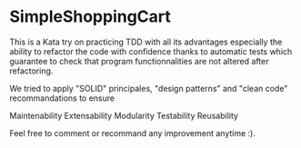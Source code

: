 # SimpleShoppingCart

This is a Kata try on practicing TDD with all its advantages especially the ability to refactor the code with confidence thanks to automatic tests which guarantee to check that program functionnalities are not altered after refactoring.

We tried to apply "SOLID" principales, "design patterns" and "clean code" recommandations to ensure

Maintenability
Extensability
Modularity
Testability
Reusability

Feel free to comment or recommand any improvement anytime :).
